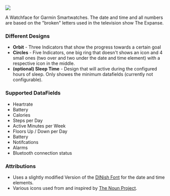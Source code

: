 ![](https://services.garmin.com/appsLibraryBusinessServices_v0/rest/apps/0688f00f-64ce-4661-9ef3-464f02d56399/screenshots/bdcd8b9e-0350-495f-9980-f41778322826?raw=true)

A Watchface for Garmin Smartwatches. The date and time and all numbers are based on the "broken" letters used in the television show The Expanse.

### Different Designs

* **Orbit** - Three Indicators that show the progress towards a certain goal
* **Circles** - Five Indicators, one big ring that doesn't shows an icon and 4 small ones (two over and two under the date and time element) with a respective icon in the middle.
* **(optional) Sleep Time** - Design that will active during the configured hours of sleep. Only showes the minimum datafields (currently not configurable). 


### Supported DataFields

* Heartrate
* Battery
* Calories
* Steps per Day
* Active Minutes per Week
* Floors Up / Down per Day
* Battery
* Notifcations
* Alarms 
* Bluetooth connection status

### Attributions
* Uses a slightly modified Version of the [DINish Font](https://github.com/playbeing/dinish) for the date and time elements.
* Various icons used from and inspired by [The Noun Project](https://thenounproject.com/).